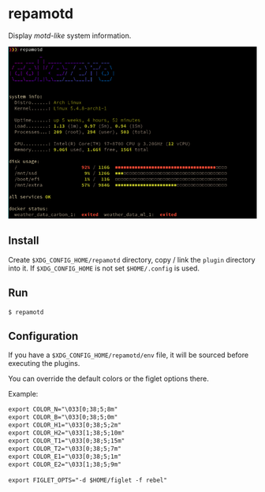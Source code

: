 # repamotd

Display *motd-like* system information.

![repamotd in work](https://raw.githubusercontent.com/dyuri/repamotd/master/repamotd.png)

## Install

Create `$XDG_CONFIG_HOME/repamotd` directory, copy / link the `plugin` directory into it. If `$XDG_CONFIG_HOME` is not set `$HOME/.config` is used.

## Run

```
$ repamotd
```

## Configuration

If you have a `$XDG_CONFIG_HOME/repamotd/env` file, it will be sourced before executing the plugins.

You can override the default colors or the figlet options there.

Example:

```
export COLOR_N="\033[0;38;5;8m"
export COLOR_B="\033[0;38;5;0m"
export COLOR_H1="\033[0;38;5;2m"
export COLOR_H2="\033[1;38;5;10m"
export COLOR_T1="\033[0;38;5;15m"
export COLOR_T2="\033[0;38;5;7m"
export COLOR_E1="\033[0;38;5;1m"
export COLOR_E2="\033[1;38;5;9m"

export FIGLET_OPTS="-d $HOME/figlet -f rebel"
```
